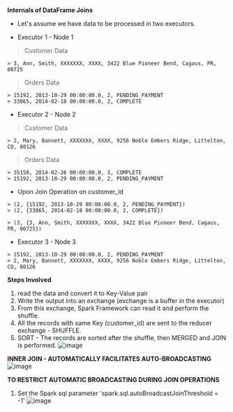 **Internals of DataFrame Joins**

- Let's assume we have data to be processed in two executors.

- Executor 1 - Node 1
> Customer Data
```
> 3, Ann, Smith, XXXXXXX, XXXX, 3422 Blue Pioneer Bend, Cagaus, PR, 00725
```
> Orders Data
```
> 15192, 2013-10-29 00:00:00.0, 2, PENDING_PAYMENT
> 33865, 2014-02-18 00:00:00.0, 2, COMPLETE
```
- Executor 2 - Node 2
> Customer Data
```
> 2, Mary, Bannett, XXXXXXX, XXXX, 9256 Noble Embers Ridge, Littelton, CO, 80126
```
> Orders Data
```
> 35158, 2014-02-26 00:00:00.0, 3, COMPLETE
> 15192, 2013-10-29 00:00:00.0, 2, PENDING_PAYMENT
```
- Upon Join Operation on customer_id
```
> (2, {15192, 2013-10-29 00:00:00.0, 2, PENDING_PAYMENT})
> (2, {33865, 2014-02-18 00:00:00.0, 2, COMPLETE})

> (3, {3, Ann, Smith, XXXXXXX, XXXX, 3422 Blue Pioneer Bend, Cagaus, PR, 00725})
```
- Executor 3 - Node 3
```
> 15192, 2013-10-29 00:00:00.0, 2, PENDING_PAYMENT
> 2, Mary, Bannett, XXXXXXX, XXXX, 9256 Noble Embers Ridge, Littelton, CO, 80126
```

**Steps Involved**
1. read the data and convert it to Key-Value pair 
2. Write the output into an exchange (exchange is a buffer in the executor)
3. From this exchange, Spark Framework can read it and perform the shuffle.
4. All the records with same Key (customer_id) are sent to the reducer exchange - SHUFFLE.
5. SORT - The records are sorted after the shuffle, then MERGED and JOIN is performed.
![image](https://user-images.githubusercontent.com/39640906/120114114-97e4e300-c14b-11eb-96dd-9e44f2758478.png)

**INNER JOIN - AUTOMATICALLY FACILITATES AUTO-BROADCASTING**
![image](https://user-images.githubusercontent.com/39640906/120092258-82d26a80-c0df-11eb-8eac-bd621161f896.png)

**TO RESTRICT AUTOMATIC BROADCASTING DURING JOIN OPERATIONS**
1. Set the Spark sql parameter 'spark.sql.autoBroadcastJoinThreshold = -1'
![image](https://user-images.githubusercontent.com/39640906/120092298-d80e7c00-c0df-11eb-8100-164a5ca9f0b1.png)



